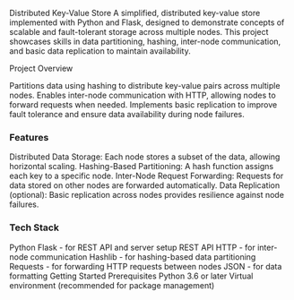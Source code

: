 Distributed Key-Value Store
A simplified, distributed key-value store implemented with Python and Flask, designed to demonstrate concepts of scalable and fault-tolerant storage across multiple nodes. This project showcases skills in data partitioning, hashing, inter-node communication, and basic data replication to maintain availability.

Project Overview


Partitions data using hashing to distribute key-value pairs across multiple nodes.
Enables inter-node communication with HTTP, allowing nodes to forward requests when needed.
Implements basic replication to improve fault tolerance and ensure data availability during node failures.

### Features

Distributed Data Storage: Each node stores a subset of the data, allowing horizontal scaling.
Hashing-Based Partitioning: A hash function assigns each key to a specific node.
Inter-Node Request Forwarding: Requests for data stored on other nodes are forwarded automatically.
Data Replication (optional): Basic replication across nodes provides resilience against node failures.

### Tech Stack
Python
Flask - for REST API and server setup
REST API
HTTP - for inter-node communication
Hashlib - for hashing-based data partitioning
Requests - for forwarding HTTP requests between nodes
JSON - for data formatting
Getting Started
Prerequisites
Python 3.6 or later
Virtual environment (recommended for package management)
